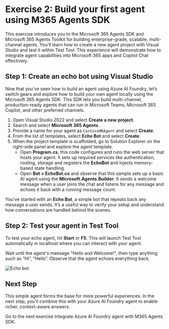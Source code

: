# Exercise 2: Build your first agent using M365 Agents SDK

This exercise introduces you to the Microsoft 365 Agents SDK and Microsoft 365 Agents Toolkit for building enterprise-grade, scalable, multi-channel agents. You'll learn how to create a new agent project with Visual Studio and test it within Test Tool. This experience will demonstrate how to integrate agent capabilities into Microsoft 365 apps and Copilot Chat effectively.

## Step 1: Create an echo bot using Visual Studio

Now that you’ve seen how to build an agent using Azure AI Foundry, let’s switch gears and explore how to build your own agent locally using the Microsoft 365 Agents SDK. This SDK lets you build multi-channel, production-ready agents that can run in Microsoft Teams, Microsoft 365 Copilot, and other preferred channels.

1. Open Visual Studio 2022 and select **Create a new project**.
1. Search and select **Microsoft 365 Agents**.
1. Provide a name for your agent as `ContosoHRAgent` and select **Create**.  
1. From the list of templates, select **Echo Bot** and select **Create**.
1. When the project template is scaffolded, go to Solution Explorer on the right-side panel and explore the agent template.
    - Open **Program.cs**, this code configures and runs the web server that hosts your agent. It sets up required services like authentication, routing, storage and registers the **EchoBot** and injects memory-based state handling.
    - Open **Bot > EchoBot.cs** and observe that this sample sets up a basic AI agent using the **Microsoft.Agents.Builder**. It sends a welcome message when a user joins the chat and listens for any message and echoes it back with a running message count.

You've started with an **Echo Bot**, a simple bot that repeats back any message a user sends. It’s a useful way to verify your setup and understand how conversations are handled behind the scenes.

## Step 2: Test your agent in Test Tool

To test your echo agent, hit **Start** or **F5**. This will launch Test Tool automatically in localhost where you can interact with your agent.

Wait until the agent's meesage "Hello and Welcome!", then type anything such as “Hi”, “Hello”. Observe that the agent echoes everything back.

![Echo bot](https://github.com/user-attachments/assets/4562052d-856b-44d5-b2dd-27623d9bed11)

## Next Step

This simple agent forms the base for more powerful experiences. In the next step, you'll combine this with your Azure AI Foundry agent to enable richer, context-aware answers.

Go to the next exercise Integrate Azure AI Foundry agent with M365 Agents SDK.
